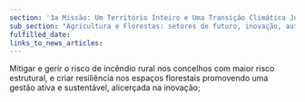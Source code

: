 ```yaml
---
section: '3a Missão: Um Território Inteiro e Uma Transição Climática Justa'
sub_section: "Agricultura e Florestas: setores de futuro, inovação, autonomia e investimento"
fulfilled_date:
links_to_news_articles:
---
```


Mitigar e gerir o risco de incêndio rural nos concelhos com maior risco estrutural, e criar resiliência nos espaços florestais promovendo uma gestão ativa e sustentável, alicerçada na inovação;